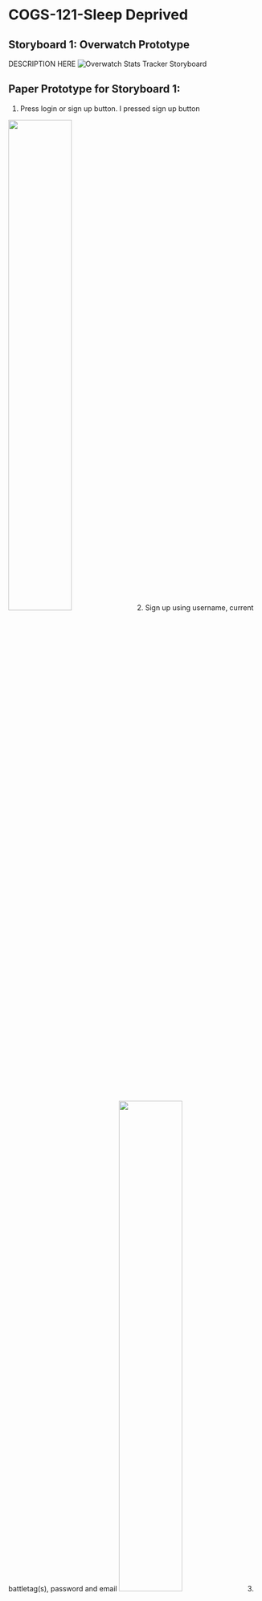 # COGS-121-Sleep Deprived
## Storyboard 1: Overwatch Prototype
DESCRIPTION HERE
![Overwatch Stats Tracker Storyboard](https://raw.githubusercontent.com/matt-ewho/COGS-121-Sleep-Deprived/master/images/ow-storyboard.JPG) <!-- .element height="50%" width="50%" -->

## Paper Prototype for Storyboard 1:
1. Press login or sign up button. I pressed sign up button
<img src="https://raw.githubusercontent.com/matt-ewho/COGS-121-Sleep-Deprived/master/images/Paper%20Prototype%20-%20OW/ow_pp_step01.jpg" height="50%" width="50%">
2. Sign up using username, current battletag(s), password and email
<img src="https://raw.githubusercontent.com/matt-ewho/COGS-121-Sleep-Deprived/master/images/Paper%20Prototype%20-%20OW/ow_pp_step02.jpg" height="50%" width="50%">
3. Login using existing account data
<img src="https://raw.githubusercontent.com/matt-ewho/COGS-121-Sleep-Deprived/master/images/Paper%20Prototype%20-%20OW/ow_pp_step03.jpg" height="50%" width="50%">
4. Home screen displays username with owned battletags, each battletag has short stat summary for the past week.
<img src="https://raw.githubusercontent.com/matt-ewho/COGS-121-Sleep-Deprived/master/images/Paper%20Prototype%20-%20OW/ow_pp_step04.jpg" height="50%" width="50%">
5. Press “more players” to view more Overwatch players
<img src="https://raw.githubusercontent.com/matt-ewho/COGS-121-Sleep-Deprived/master/images/Paper%20Prototype%20-%20OW/ow_pp_step05.jpg" height="50%" width="50%">
6. This user is currently following three other battletags
<img src="https://raw.githubusercontent.com/matt-ewho/COGS-121-Sleep-Deprived/master/images/Paper%20Prototype%20-%20OW/ow_pp_step06.jpg" height="50%" width="50%">
7. You can explore top users in your area
<img src="https://raw.githubusercontent.com/matt-ewho/COGS-121-Sleep-Deprived/master/images/Paper%20Prototype%20-%20OW/ow_pp_step07.jpg" height="50%" width="50%">
8. You can explore top users who also use your mains
<img src="https://raw.githubusercontent.com/matt-ewho/COGS-121-Sleep-Deprived/master/images/Paper%20Prototype%20-%20OW/ow_pp_step08.jpg" height="50%" width="50%">
9. I click on Taimou
<img src="https://raw.githubusercontent.com/matt-ewho/COGS-121-Sleep-Deprived/master/images/Paper%20Prototype%20-%20OW/ow_pp_step09.jpg" height="50%" width="50%">
10. This is Taimou’s page, which shows their battletag, mains, stats, and seasonal progression
<img src="https://raw.githubusercontent.com/matt-ewho/COGS-121-Sleep-Deprived/master/images/Paper%20Prototype%20-%20OW/ow_pp_step10.jpg" height="50%" width="50%">
11. I like Taimou so I will favorite/follow their battletag
<img src="https://raw.githubusercontent.com/matt-ewho/COGS-121-Sleep-Deprived/master/images/Paper%20Prototype%20-%20OW/ow_pp_step11.jpg" height="50%" width="50%">
12. Now Taimou will appear in my “following” page
<img src="https://raw.githubusercontent.com/matt-ewho/COGS-121-Sleep-Deprived/master/images/Paper%20Prototype%20-%20OW/ow_pp_step12.jpg" height="50%" width="50%">
13. Back on the home page, I will click the “OWL” button to view Overwatch League players and schedule
<img src="https://raw.githubusercontent.com/matt-ewho/COGS-121-Sleep-Deprived/master/images/Paper%20Prototype%20-%20OW/ow_pp_step13.jpg" height="50%" width="50%">
14. OWL page displays featured pro accounts and their rank progression over the season. Also displays upcoming OWL games and tournaments
<img src="https://raw.githubusercontent.com/matt-ewho/COGS-121-Sleep-Deprived/master/images/Paper%20Prototype%20-%20OW/ow_pp_step14.jpg" height="50%" width="50%">
15. Back at home page, I press “change mains”
<img src="https://raw.githubusercontent.com/matt-ewho/COGS-121-Sleep-Deprived/master/images/Paper%20Prototype%20-%20OW/ow_pp_step15.jpg" height="50%" width="50%">
16. This page displays current mains, which is automatically filled by play time. However, a user can manually change their mains (for example, if they want to start playing a new hero exclusively)
<img src="https://raw.githubusercontent.com/matt-ewho/COGS-121-Sleep-Deprived/master/images/Paper%20Prototype%20-%20OW/ow_pp_step16.jpg" height="50%" width="50%">
17. Back at home page, I press “settings”
<img src="https://raw.githubusercontent.com/matt-ewho/COGS-121-Sleep-Deprived/master/images/Paper%20Prototype%20-%20OW/ow_pp_step17.jpg" height="50%" width="50%">
18. On the settings page, I can change notifications, frequency and sound of the notifications. 
<img src="https://raw.githubusercontent.com/matt-ewho/COGS-121-Sleep-Deprived/master/images/Paper%20Prototype%20-%20OW/ow_pp_step18.jpg" height="50%" width="50%">

## Storyboard 2: Netflix Prototype
This prototype is related to tracking productivity and distractions and utilizing that data to create a real-time, visual representation of time usage. The storyboard depicts a young student who starts to work on his assignment; he takes a short Netflix break and realizes that he spent more time watching than working. Using the prototype app, he is able to see (via a bar) how much time he has actually spent working vs. playing. In the end, he uses this information to decide how much to "play" when he is done with his work. 
![Should I really be watching Netflix right now? Storyboard](https://raw.githubusercontent.com/matt-ewho/COGS-121-Sleep-Deprived/master/images/should_i_really_be_watching_netflix_storyboard.jpg)
